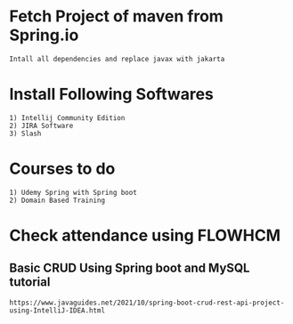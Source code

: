# Fetch Project of maven from Spring.io

``` Intall all dependencies and replace javax with jakarta ```

# Install Following Softwares

``` 
1) Intellij Community Edition
2) JIRA Software
3) Slash
```

# Courses to do

```
1) Udemy Spring with Spring boot
2) Domain Based Training
```

# Check attendance using FLOWHCM

## Basic CRUD Using Spring boot and MySQL tutorial

```
https://www.javaguides.net/2021/10/spring-boot-crud-rest-api-project-using-IntelliJ-IDEA.html
```


